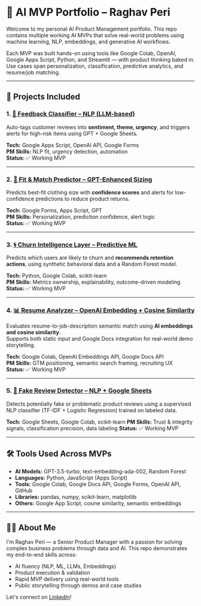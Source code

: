# 🧠 AI MVP Portfolio – Raghav Peri

Welcome to my personal AI Product Management portfolio. This repo contains multiple working AI MVPs that solve real-world problems using machine learning, NLP, embeddings, and generative AI workflows.

Each MVP was built hands-on using tools like Google Colab, OpenAI, Google Apps Script, Python, and Streamlit — with product thinking baked in. Use cases span personalization, classification, predictive analytics, and resume/job matching.

---

## 📁 Projects Included

### 1. [🧠 Feedback Classifier – NLP (LLM-based)](./feedback-classifier)
Auto-tags customer reviews into **sentiment, theme, urgency**, and triggers alerts for high-risk items using GPT + Google Sheets.

**Tech:** Google Apps Script, OpenAI API, Google Forms  
**PM Skills:** NLP fit, urgency detection, automation  
**Status:** ✅ Working MVP

---

### 2. [👕 Fit & Match Predictor – GPT-Enhanced Sizing](./fit-match-predictor)
Predicts best-fit clothing size with **confidence scores** and alerts for low-confidence predictions to reduce product returns.

**Tech:** Google Forms, Apps Script, GPT  
**PM Skills:** Personalization, prediction confidence, alert logic  
**Status:** ✅ Working MVP

---

### 3. [🌀 Churn Intelligence Layer – Predictive ML](./churn-intelligence-layer)
Predicts which users are likely to churn and **recommends retention actions**, using synthetic behavioral data and a Random Forest model.

**Tech:** Python, Google Colab, scikit-learn  
**PM Skills:** Metrics ownership, explainability, outcome-driven modeling  
**Status:** ✅ Working MVP

---

### 4. [📊 Resume Analyzer – OpenAI Embedding + Cosine Similarity](./resume-analyzer)  
Evaluates resume-to-job-description semantic match using **AI embeddings and cosine similarity**.  
Supports both static input and Google Docs integration for real-world demo storytelling.

**Tech:** Google Colab, OpenAI Embeddings API, Google Docs API  
**PM Skills:** GTM positioning, semantic search framing, recruiting UX  
**Status:** ✅ Working MVP

---

### 5. [🤖 Fake Review Detector – NLP + Google Sheets](./fake-review-detector)  
Detects potentially fake or problematic product reviews using a supervised NLP classifier (TF-IDF + Logistic Regression) trained on labeled data.

**Tech:** Google Sheets, Google Colab, scikit-learn
**PM Skills:** Trust & integrity signals, classification precision, data labeling
**Status:** ✅ Working MVP

---

## 🛠️ Tools Used Across MVPs

- **AI Models:** GPT-3.5-turbo, text-embedding-ada-002, Random Forest  
- **Languages:** Python, JavaScript (Apps Script)  
- **Tools:** Google Colab, Google Docs API, Google Forms, OpenAI API, GitHub  
- **Libraries:** pandas, numpy, scikit-learn, matplotlib  
- **Others:** Google App Script, cosine similarity, semantic embeddings  

---

## 🧑‍💼 About Me

I'm Raghav Peri — a Senior Product Manager with a passion for solving complex business problems through data and AI. This repo demonstrates my end-to-end skills across:
- AI fluency (NLP, ML, LLMs, Embeddings)
- Product execution & validation
- Rapid MVP delivery using real-world tools
- Public storytelling through demos and case studies

Let's connect on [LinkedIn](https://www.linkedin.com/in/raghavperi)!


